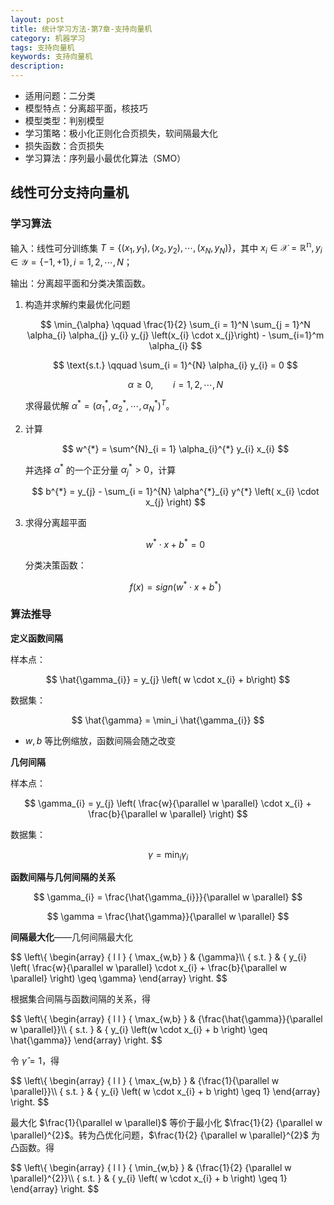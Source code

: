 ```yaml
---
layout: post
title: 统计学习方法-第7章-支持向量机
category: 机器学习
tags: 支持向量机
keywords: 支持向量机
description:
---
```


- 适用问题：二分类
- 模型特点：分离超平面，核技巧
- 模型类型：判别模型
- 学习策略：极小化正则化合页损失，软间隔最大化
- 损失函数：合页损失
- 学习算法：序列最小最优化算法（SMO）

## 线性可分支持向量机

### 学习算法

输入：线性可分训练集 $T = \{ \left(x_{1},y_{1}\right),\left(x_{2},y_{2}\right), \cdots ,\left(x_{N},y_{N}\right) \}$，其中 $x_{i} \in \mathcal{X} = \mathbb{R^{n}},y_{i} \in \mathcal{Y} = \{ -1,+1 \},i = 1,2,\cdots,N$；

输出：分离超平面和分类决策函数。

1. 构造并求解约束最优化问题

    $$
    \min_{\alpha} \qquad \frac{1}{2} \sum_{i = 1}^N \sum_{j = 1}^N \alpha_{i} \alpha_{j} y_{i} y_{j} \left(x_{i} \cdot x_{j}\right) - \sum_{i=1}^m \alpha_{i}
    $$

    $$
    \text{s.t.} \qquad \sum_{i = 1}^{N} \alpha_{i} y_{i} = 0
    $$

    $$
    \alpha \geq 0,\qquad i = 1,2,\cdots,N
    $$

    求得最优解 $\alpha^{*} = \left( \alpha^{*}_{1}, \alpha^{*}_{2},\cdots,\alpha^{*}_{N} \right)^{T}$。

2. 计算

    $$
    w^{*} = \sum^{N}_{i = 1} \alpha_{i}^{*} y_{i} x_{i}
    $$

    并选择 $\alpha^{*}$ 的一个正分量 $\alpha_{j}^{*} > 0$，计算

    $$
    b^{*} = y_{j} - \sum_{i = 1}^{N} \alpha^{*}_{i} y^{*} \left( x_{i} \cdot x_{j} \right)
    $$

3. 求得分离超平面

    $$
    w^{*} \cdot x + b ^{*} = 0
    $$

    分类决策函数：

    $$
    f \left( x \right) = sign \left( w^{*} \cdot x + b ^{*} \right)
    $$

### 算法推导

**定义函数间隔**

样本点：

$$
\hat{\gamma_{i}} = y_{j} \left( w \cdot x_{i} + b\right)
$$

数据集：

$$
\hat{\gamma} = \min_i \hat{\gamma_{i}}
$$

- $w,b$ 等比例缩放，函数间隔会随之改变

**几何间隔**

样本点：

$$
\gamma_{i} = y_{j} \left( \frac{w}{\parallel w \parallel} \cdot x_{i} + \frac{b}{\parallel w \parallel} \right)
$$

数据集：

$$
\gamma = \min_i \gamma_{i}
$$

**函数间隔与几何间隔的关系**

$$
\gamma_{i} = \frac{\hat{\gamma_{i}}}{\parallel w \parallel}
$$

$$
\gamma = \frac{\hat{\gamma}}{\parallel w \parallel}
$$

**间隔最大化**——几何间隔最大化

<div>
$$
\left\{ \begin{array} { l l }
{ \max_{w,b} } & {\gamma}\\ 
{ s.t. } & { y_{i} \left( \frac{w}{\parallel w \parallel} \cdot x_{i} + \frac{b}{\parallel w \parallel} \right) \geq \gamma} 
\end{array} \right.
$$
</div>

根据集合间隔与函数间隔的关系，得

<div>
$$
\left\{ \begin{array} { l l }
{ \max_{w,b} } & {\frac{\hat{\gamma}}{\parallel w \parallel}}\\ 
{ s.t. } & { y_{i} \left(w \cdot x_{i} + b \right) \geq \hat{\gamma}}
\end{array} \right.
$$
</div>

令 $\hat{\gamma} = 1$，得

<div>
$$
\left\{ \begin{array} { l l }
{ \max_{w,b} } & {\frac{1}{\parallel w \parallel}}\\ 
{ s.t. } & { y_{i} \left( w \cdot x_{i} + b \right) \geq 1} 
\end{array} \right.
$$
</div>

最大化 $\frac{1}{\parallel w \parallel}$ 等价于最小化 $\frac{1}{2} {\parallel w \parallel}^{2}$。转为凸优化问题，$\frac{1}{2} {\parallel w \parallel}^{2}$ 为凸函数。得

<div>
$$
\left\{ \begin{array} { l l }
{ \min_{w,b} } & {\frac{1}{2} {\parallel w \parallel}^{2}}\\ 
{ s.t. } & { y_{i} \left( w \cdot x_{i} + b \right) \geq 1} 
\end{array} \right.
$$
</div>